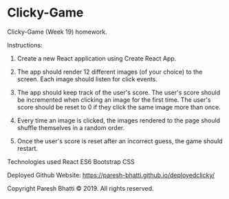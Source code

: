 # Clicky-Game
Clicky-Game (Week 19) homework.

Instructions:

1) Create a new React application using Create React App.

2) The app should render 12 different images (of your choice) to the screen. Each image should listen for click events.

3) The app should keep track of the user's score. The user's score should be incremented when clicking an image for the first time. The user's score should be reset to 0 if they click the same image more than once.

4) Every time an image is clicked, the images rendered to the page should shuffle themselves in a random order.

5) Once the user's score is reset after an incorrect guess, the game should restart.

Technologies used
React
ES6
Bootstrap
CSS

Deployed Github Website:
https://paresh-bhatti.github.io/deployedclicky/

Copyright
Paresh Bhatti © 2019. All rights reserved.

